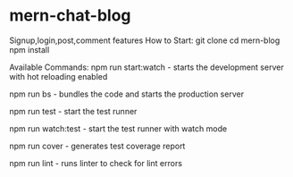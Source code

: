 # mern-chat-blog
Signup,login,post,comment features
How to Start:
  git clone 
  cd mern-blog
  npm install
  
Available Commands:
npm run start:watch - starts the development server with hot reloading enabled

npm run bs - bundles the code and starts the production server

npm run test - start the test runner

npm run watch:test - start the test runner with watch mode

npm run cover - generates test coverage report

npm run lint - runs linter to check for lint errors

